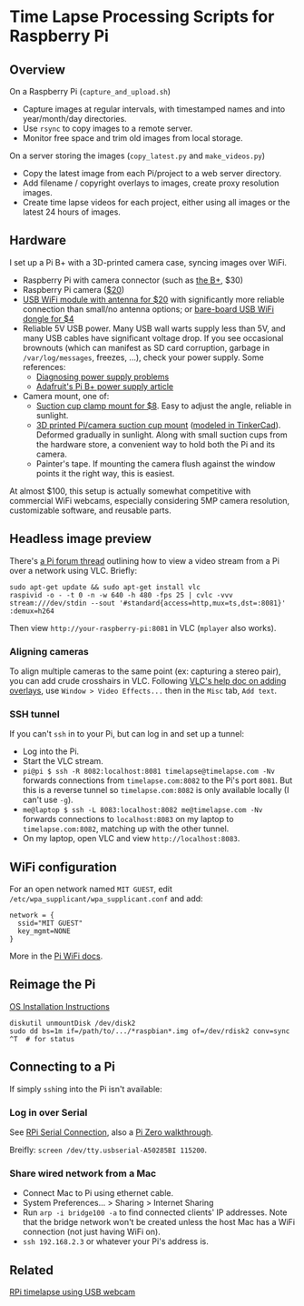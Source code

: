 # Time Lapse Processing Scripts for Raspberry Pi

## Overview

On a Raspberry Pi (`capture_and_upload.sh`)

*   Capture images at regular intervals, with timestamped names and into year/month/day directories.
*   Use `rsync` to copy images to a remote server.
*   Monitor free space and trim old images from local storage.

On a server storing the images (`copy_latest.py` and `make_videos.py`)

*   Copy the latest image from each Pi/project to a web server directory.
*   Add filename / copyright overlays to images, create proxy resolution images.
*   Create time lapse videos for each project, either using all images or the latest 24 hours of images.

## Hardware

I set up a Pi B+ with a 3D-printed camera case, syncing images over WiFi.

*   Raspberry Pi with camera connector (such as [the B+](http://adafru.it/1914), $30)
*   Raspberry Pi camera ([$20](http://adafru.it/1367))
*   [USB WiFi module with antenna for $20](http://adafru.it/1030) with significantly more reliable connection than small/no antenna options; or [bare-board USB WiFi dongle for $4](https://www.amazon.com/dp/B0113VBNKA)
*   Reliable 5V USB power. Many USB wall warts supply less than 5V, and many USB cables have significant voltage drop. If you see occasional brownouts (which can manifest as SD card corruption, garbage in `/var/log/messages`, freezes, ...), check your power supply. Some references:
    *   [Diagnosing power supply problems](http://elinux.org/RPi_Hardware#Power_supply_problems)
    *   [Adafruit's Pi B+ power supply article](https://learn.adafruit.com/introducing-the-raspberry-pi-model-b-plus-plus-differences-vs-model-b/power-supply)
*   Camera mount, one of:
    *   [Suction cup clamp mount for $8](https://smile.amazon.com/IPOW-Universal-Windshield-Dashboard-Suction/dp/B013Y4S2RQ). Easy to adjust the angle, reliable in sunlight.
    *   [3D printed Pi/camera suction cup mount](http://www.thingiverse.com/thing:1592053) ([modeled in TinkerCad](https://tinkercad.com/things/8DpHAWdNvYx)). Deformed gradually in sunlight. Along with small suction cups from the hardware store, a convenient way to hold both the Pi and its camera.
    *   Painter's tape. If mounting the camera flush against the window points it the right way, this is easiest.

At almost $100, this setup is actually somewhat competitive with commercial WiFi webcams, especially considering 5MP camera resolution, customizable software, and reusable parts.

## Headless image preview

There's [a Pi forum thread](https://www.raspberrypi.org/forums/viewtopic.php?t=119960&p=812018) outlining how to view a video stream from a Pi over a network using VLC. Briefly:

```
sudo apt-get update && sudo apt-get install vlc
raspivid -o - -t 0 -n -w 640 -h 480 -fps 25 | cvlc -vvv stream:///dev/stdin --sout '#standard{access=http,mux=ts,dst=:8081}' :demux=h264
```

Then view `http://your-raspberry-pi:8081` in VLC (`mplayer` also works).

### Aligning cameras

To align multiple cameras to the same point (ex: capturing a stereo pair), you can add crude crosshairs in VLC. Following [VLC's help doc on adding overlays](https://www.vlchelp.com/add-logo-watermarks-over-videos-vlc/), use `Window > Video Effects...` then in the `Misc` tab, `Add text`.

### SSH tunnel

If you can't `ssh` in to your Pi, but can log in and set up a tunnel:

*   Log into the Pi.
*   Start the VLC stream.
*   `pi@pi $ ssh -R 8082:localhost:8081 timelapse@timelapse.com -Nv` forwards connections from `timelapse.com:8082` to the Pi's port `8081`. But this is a reverse tunnel so `timelapse.com:8082` is only available locally (I can't use `-g`).
*   `me@laptop $ ssh -L 8083:localhost:8082 me@timelapse.com -Nv` forwards connections to `localhost:8083` on my laptop to `timelapse.com:8082`, matching up with the other tunnel.
*   On my laptop, open VLC and view `http://localhost:8083`.

## WiFi configuration

For an open network named `MIT GUEST`, edit `/etc/wpa_supplicant/wpa_supplicant.conf` and add:

```
network = {
  ssid="MIT GUEST"
  key_mgmt=NONE
}
```

More in the [Pi WiFi docs](https://www.raspberrypi.org/documentation/configuration/wireless/wireless-cli.md).

## Reimage the Pi

[OS Installation Instructions](https://www.raspberrypi.org/documentation/installation/installing-images/mac.md)

```
diskutil unmountDisk /dev/disk2
sudo dd bs=1m if=/path/to/.../*raspbian*.img of=/dev/rdisk2 conv=sync
^T  # for status
```

## Connecting to a Pi

If simply `ssh`ing into the Pi isn't available:

### Log in over Serial

See [RPi Serial Connection](http://elinux.org/RPi_Serial_Connection), also a [Pi Zero walkthrough](http://hackers.gallery/850/misc/raspberry-pi-zero-setting-up-wifi-over-the-serial-console).

Breifly: `screen /dev/tty.usbserial-A50285BI 115200`.

### Share wired network from a Mac

*   Connect Mac to Pi using ethernet cable.
*   System Preferences... > Sharing > Internet Sharing
*   Run `arp -i bridge100 -a` to find connected clients' IP addresses. Note that the bridge network won't be created unless the host Mac has a WiFi connection (not just having WiFi on).
*   `ssh 192.168.2.3` or whatever your Pi's address is.

## Related

[RPi timelapse using USB webcam](https://github.com/alvarop/timelapse)
